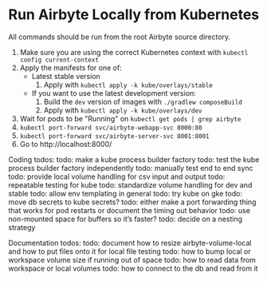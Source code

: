 # Run Airbyte Locally from Kubernetes

All commands should be run from the root Airbyte source directory.

1. Make sure you are using the correct Kubernetes context with `kubectl config current-context`
1. Apply the manifests for one of:
    * Latest stable version
        1. Apply with `kubectl apply -k kube/overlays/stable`
    * If you want to use the latest development version:
        1. Build the `dev` version of images with `./gradlew composeBuild`
        1. Apply with `kubectl apply -k kube/overlays/dev`
1. Wait for pods to be "Running" on `kubectl get pods | grep airbyte`
1. `kubectl port-forward svc/airbyte-webapp-svc 8000:80`
1. `kubectl port-forward svc/airbyte-server-svc 8001:8001`
1. Go to http://localhost:8000/

Coding todos:
todo: make a kube process builder factory
todo: test the kube process builder factory independently
todo: manually test end to end sync
todo: provide local volume handling for csv input and output
todo: repeatable testing for kube
todo: standardize volume handling for dev and stable
todo: allow env templating in general
todo: try kube on gke
todo: move db secrets to kube secrets?
todo: either make a port forwarding thing that works for pod restarts or document the timing out behavior
todo: use non-mounted space for buffers so it’s faster?
todo: decide on a nesting strategy

Documentation todos:
todo: document how to resize airbyte-volume-local and how to put files onto it for local file testing
todo: how to bump local or workspace volume size if running out of space
todo: how to read data from workspace or local volumes
todo: how to connect to the db and read from it
